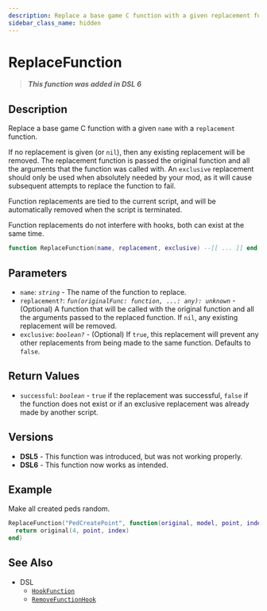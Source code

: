 ```yaml
---
description: Replace a base game C function with a given replacement function.
sidebar_class_name: hidden
---
```


# ReplaceFunction

> **_This function was added in DSL 6_**

## Description

Replace a base game C function with a given `name` with a `replacement` function.

If no replacement is given (or `nil`), then any existing replacement will be removed. The replacement function is passed the original function and all the arguments that the function was called with. An `exclusive` replacement should only be used when absolutely needed by your mod, as it will cause subsequent attempts to replace the function to fail.

Function replacements are tied to the current script, and will be automatically removed when the script is terminated.

Function replacements do not interfere with hooks, both can exist at the same time.

```lua
function ReplaceFunction(name, replacement, exclusive) --[[ ... ]] end
```

## Parameters

- `name`: _`string`_ - The name of the function to replace.
- `replacement?`: _`fun(originalFunc: function, ...: any): unknown`_ - (Optional) A function that will be called with the original function and all the arguments passed to the replaced function. If `nil`, any existing replacement will be removed.
- `exclusive`: _`boolean?`_ - (Optional) If `true`, this replacement will prevent any other replacements from being made to the same function. Defaults to `false`.

## Return Values

- `successful`: _`boolean`_ - `true` if the replacement was successful, `false` if the function does not exist or if an exclusive replacement was already made by another script.

## Versions

- **DSL5** - This function was introduced, but was not working properly.
- **DSL6** - This function now works as intended.

## Example

<!-- ```lua
ReplaceFunction('GetPlayerName', function(original, playerId)
  print('GetPlayerName called with playerId:', playerId)
  return original(playerId) .. ' (modified)'
end)
``` -->

Make all created peds random.

```lua
ReplaceFunction("PedCreatePoint", function(original, model, point, index)
  return original(4, point, index)
end)
```

## See Also

- DSL
  - [`HookFunction`](HookFunction)
  - [`RemoveFunctionHook`](RemoveFunctionHook)
